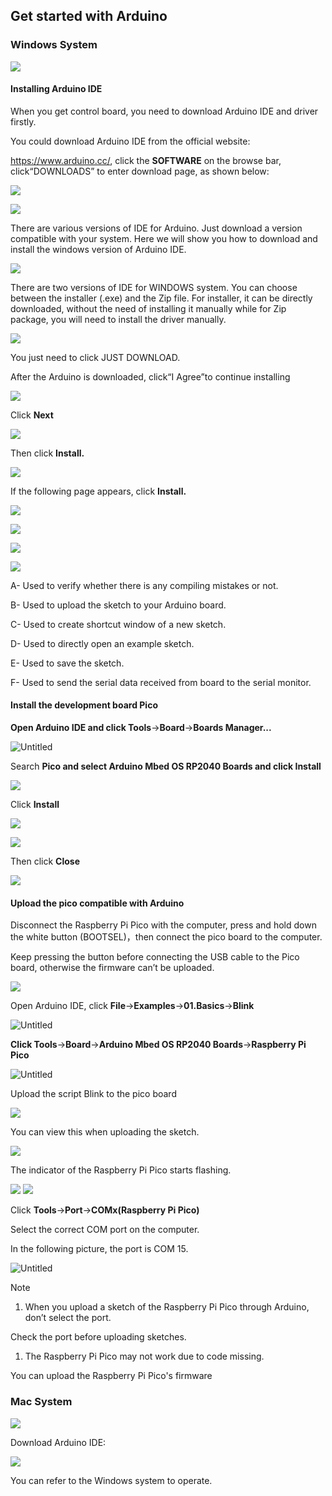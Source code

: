 ## Get started with Arduino

### Windows System

![](media/6cf6312dc7c7db27794b54d58a8bf80c.png)

#### Installing Arduino IDE

When you get control board, you need to download Arduino IDE and driver firstly.

You could download Arduino IDE from the official website:

<https://www.arduino.cc/>, click the **SOFTWARE** on the browse bar, click“DOWNLOADS” to enter download page, as shown below:

![](media/bfe8c9e405c71123dee7921eddff86d3.png)

![](media/7250961db41ba42e4b881d77bd76a319.png)

There are various versions of IDE for Arduino. Just download a version compatible with your system. Here we will show you how to download and install the windows version of Arduino IDE.

![](media/894116c5cf0023dd9720946cfb441790.png)

There are two versions of IDE for WINDOWS system. You can choose between the installer (.exe) and the Zip file. For installer, it can be directly downloaded, without the need of installing it manually while for Zip package, you will need to install the driver manually.

![](media/a983a2f2eceb968afbff8ba0f0376240.png)

You just need to click JUST DOWNLOAD.

After the Arduino is downloaded, click“I Agree”to continue installing

![](media/00e334d3c756a2495da6f0d1b2db680a.png)

Click **Next**

![](media/de541d90a1cda992ad8e3f0cbaf95f94.png)

Then click **Install.**

![](media/7da9aca1e8432c59372e7c7ab2574bd9.png)

If the following page appears, click **Install.**

![](media/85b29de2aa791ecc77280ccde91e53c5.png)

![](media/739c41701fbcab202f0e587f534bad30.png)

![](media/d28223c55a30f949760779720fe4ec24.png)

![](media/a62ae27ea21104076335994547e7f4e4.png)

A- Used to verify whether there is any compiling mistakes or not.

B- Used to upload the sketch to your Arduino board.

C- Used to create shortcut window of a new sketch.

D- Used to directly open an example sketch.

E- Used to save the sketch.

F- Used to send the serial data received from board to the serial monitor.

#### Install the development board Pico

**Open Arduino IDE and click Tools**→**Board**→**Boards Manager...**

![Untitled](media/cc974af6f0b434a21d56bb0a00c8594e.png)

Search **Pico and select Arduino Mbed OS RP2040 Boards and click Install**

![](media/f28ae2a19124bca76f70c3d5cbe1cbec.png)

Click **Install**

![](media/32b8ade56a0e1da272a17abbfd5da41f.png)

![](media/36e0d1363908ff71cecbdee4b9e4e421.png)

Then click **Close**

![](media/2c0d5af2d55f5796444cc6349585e920.png)

#### Upload the pico compatible with Arduino

Disconnect the Raspberry Pi Pico with the computer, press and hold down the white button (BOOTSEL)，then connect the pico board to the computer.

Keep pressing the button before connecting the USB cable to the Pico board, otherwise the firmware can’t be uploaded.

![](media/33c91d51b2aeb2c943691706354aaad1.png)

Open Arduino IDE, click **File**→**Examples**→**01.Basics**→**Blink**

![Untitled](media/0911ade4582bd015f4cd518a5f65253f.png)

**Click Tools**→**Board**→**Arduino Mbed OS RP2040 Boards**→**Raspberry Pi Pico**

![Untitled](media/b5a2d5b5c4b2adb2a6ced1321aadd709.png)

Upload the script Blink to the pico board

![](media/27763aed4103e97b05209c747e53e8ee.png)

You can view this when uploading the sketch.

![](media/4a143c3abe363648730e40181a0e2050.png)

The indicator of the Raspberry Pi Pico starts flashing.

![](media/b282e1fbd4b4d492d19efe7062b7eddb.png) ![](media/529c3be102eb7414ac1e5e66fb203b6e.png)

Click **Tools**→**Port**→**COMx(Raspberry Pi Pico)**

Select the correct COM port on the computer.

In the following picture, the port is COM 15.

![Untitled](media/dd5f48649f98d0e8ac5570e83eb7e186.png)

Note

1.  When you upload a sketch of the Raspberry Pi Pico through Arduino, don’t select the port.

Check the port before uploading sketches.

1.  The Raspberry Pi Pico may not work due to code missing.

You can upload the Raspberry Pi Pico's firmware

### Mac System

![](media/a6fc83596009c574d8e29ef383748549.png)

Download Arduino IDE:

![](media/5d58d3cf67b308423ddb9f286f6cb697.png)

You can refer to the Windows system to operate.
